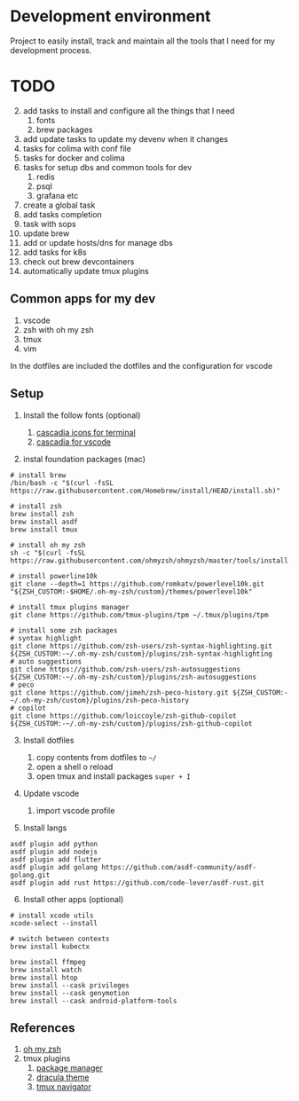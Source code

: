 # Development environment 

Project to easily install, track and maintain all the tools that I need for my development process.

# TODO
2. add tasks to install and configure all the things that I need
   1. fonts
   2. brew packages
3. add update tasks to update my devenv when it changes
4. tasks for colima with conf file
5. tasks for docker and colima 
6. tasks for setup dbs and common tools for dev 
   1. redis
   2. psql
   3. grafana etc
7. create a global task
8. add tasks completion
9. task with sops
10. update brew
11. add or update hosts/dns for manage dbs 
12. add tasks for k8s
13. check out brew devcontainers
14. automatically update tmux plugins


## Common apps for my dev
1. vscode
2. zsh with oh my zsh
3. tmux
4. vim

In the dotfiles are included the dotfiles and the configuration for vscode
## Setup
1. Install the follow fonts (optional)
   1. [cascadia icons for terminal](https://github.com/ryanoasis/nerd-fonts/releases/download/v3.3.0/CascadiaMono.zip)
   2. [cascadia for vscode](https://github.com/microsoft/cascadia-code/releases)

2. instal foundation packages (mac)
```shell
# install brew
/bin/bash -c "$(curl -fsSL https://raw.githubusercontent.com/Homebrew/install/HEAD/install.sh)"

# install zsh
brew install zsh
brew install asdf
brew install tmux

# install oh my zsh
sh -c "$(curl -fsSL https://raw.githubusercontent.com/ohmyzsh/ohmyzsh/master/tools/install.sh)"

# install powerline10k
git clone --depth=1 https://github.com/romkatv/powerlevel10k.git "${ZSH_CUSTOM:-$HOME/.oh-my-zsh/custom}/themes/powerlevel10k"

# install tmux plugins manager
git clone https://github.com/tmux-plugins/tpm ~/.tmux/plugins/tpm

# install some zsh packages
# syntax highlight
git clone https://github.com/zsh-users/zsh-syntax-highlighting.git ${ZSH_CUSTOM:-~/.oh-my-zsh/custom}/plugins/zsh-syntax-highlighting
# auto suggestions
git clone https://github.com/zsh-users/zsh-autosuggestions ${ZSH_CUSTOM:-~/.oh-my-zsh/custom}/plugins/zsh-autosuggestions
# peco
git clone https://github.com/jimeh/zsh-peco-history.git ${ZSH_CUSTOM:-~/.oh-my-zsh/custom}/plugins/zsh-peco-history
# copilot
git clone https://github.com/loiccoyle/zsh-github-copilot ${ZSH_CUSTOM:-~/.oh-my-zsh/custom}/plugins/zsh-github-copilot
```

3. Install dotfiles
   1. copy contents from dotfiles to `~/`
   2. open a shell o reload
   3. open tmux and install packages `super + I`
4. Update vscode
   1. import vscode profile

5. Install langs 
```shell
asdf plugin add python
asdf plugin add nodejs
asdf plugin add flutter
asdf plugin add golang https://github.com/asdf-community/asdf-golang.git
asdf plugin add rust https://github.com/code-lever/asdf-rust.git 
```

6. Install other apps (optional)
```shell
# install xcode utils
xcode-select --install

# switch between contexts
brew install kubectx

brew install ffmpeg
brew install watch
brew install htop
brew install --cask privileges
brew install --cask genymotion
brew install --cask android-platform-tools
```

## References
1. [oh my zsh](https://ohmyz.sh/#install)
2. tmux plugins
   1. [package manager](https://github.com/tmux-plugins/tpm)
   2. [dracula theme](https://github.com/dracula/tmux)
   3. [tmux navigator](https://github.com/christoomey/vim-tmux-navigator)